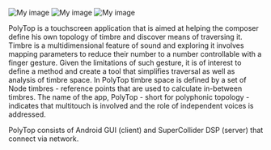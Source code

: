 ![My image](github.com/limmor1/PolyTop_client_v0.4/Images/Example.png)
![My image](github.com/limmor1/PolyTop_client_v0.4/Images/Example1.png)
![My image](github.com/limmor1/PolyTop_client_v0.4/Images/Example2.png)

PolyTop is a touchscreen application that is aimed at helping the composer define his own topology of timbre and discover means of traversing it. Timbre is a multidimensional feature of sound and exploring it involves mapping parameters to reduce their number to a number controllable with a finger gesture. Given the limitations of such gesture, it is of interest to define a method and create a tool that simplifies traversal as well as analysis of timbre space. In PolyTop timbre space is defined by a set of Node timbres - reference points that are used to calculate in-between timbres. The name of the app, PolyTop - short for polyphonic topology - indicates that multitouch is involved and the role of independent voices is addressed.

PolyTop consists of Android GUI (client) and SuperCollider DSP (server) that connect via network.
